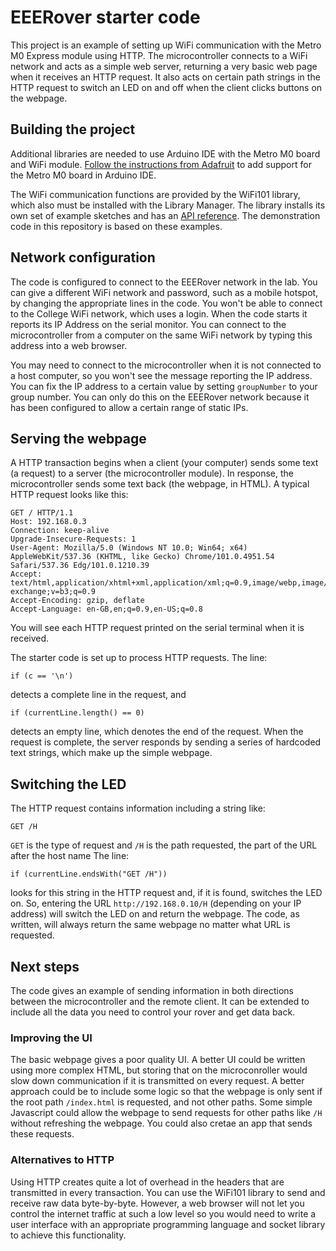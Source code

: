 # EEERover starter code

This project is an example of setting up WiFi communication with the Metro M0 Express module using HTTP.
The microcontroller connects to a WiFi network and acts as a simple web server, returning a very basic web page when it receives an HTTP request.
It also acts on certain path strings in the HTTP request to switch an LED on and off when the client clicks buttons on the webpage.

## Building the project

Additional libraries are needed to use Arduino IDE with the Metro M0 board and WiFi module. [Follow the instructions from Adafruit](https://learn.adafruit.com/adafruit-metro-m0-express/arduino-ide-setup) to add support for the Metro M0 board in Arduino IDE.
			
The WiFi communication functions are provided by the WiFi101 library, which also must be installed with the Library Manager. The library installs its own set of example sketches and has an [API reference](https://www.arduino.cc/en/Reference/WiFi101). The demonstration code in this repository is based on these examples.

## Network configuration

The code is configured to connect to the EEERover network in the lab. You can give a different WiFi network and password, such as a mobile hotspot, by changing the appropriate lines in the code. You won't be able to connect to the College WiFi network, which uses a login. When the code starts it reports its IP Address on the serial monitor. You can connect to the microcontroller from a computer on the same WiFi network by typing this address into a web browser.

You may need to connect to the microcontroller when it is not connected to a host computer, so you won't see the message reporting the IP address. You can fix the IP address to a certain value by setting `groupNumber` to your group number. You can only do this on the EEERover network because it has been configured to allow a certain range of static IPs.

## Serving the webpage

A HTTP transaction begins when a client (your computer) sends some text (a request) to a server (the microcontroller module).
In response, the microcontroller sends some text back (the webpage, in HTML). A typical HTTP request looks like this:
```
GET / HTTP/1.1
Host: 192.168.0.3
Connection: keep-alive
Upgrade-Insecure-Requests: 1
User-Agent: Mozilla/5.0 (Windows NT 10.0; Win64; x64) AppleWebKit/537.36 (KHTML, like Gecko) Chrome/101.0.4951.54 Safari/537.36 Edg/101.0.1210.39
Accept: text/html,application/xhtml+xml,application/xml;q=0.9,image/webp,image/apng,*/*;q=0.8,application/signed-exchange;v=b3;q=0.9
Accept-Encoding: gzip, deflate
Accept-Language: en-GB,en;q=0.9,en-US;q=0.8
```
You will see each HTTP request printed on the serial terminal when it is received.

The starter code is set up to process HTTP requests. The line:
```
if (c == '\n')
```
detects a complete line in the request, and
```
if (currentLine.length() == 0)
```
detects an empty line, which denotes the end of the request.
When the request is complete, the server responds by sending a series of hardcoded text strings, which make up the simple webpage.

## Switching the LED

The HTTP request contains information including a string like:
```
GET /H
```
`GET` is the type of request and `/H` is the path requested, the part of the URL after the host name
The line:
```
if (currentLine.endsWith("GET /H"))
```
looks for this string in the HTTP request and, if it is found, switches the LED on.
So, entering the URL `http://192.168.0.10/H` (depending on your IP address) will switch the LED on and return the webpage.
The code, as written, will always return the same webpage no matter what URL is requested.

## Next steps

The code gives an example of sending information in both directions between the microcontroller and the remote client.
It can be extended to include all the data you need to control your rover and get data back.

### Improving the UI

The basic webpage gives a poor quality UI. A better UI could be written using more complex HTML, but storing that on the microconroller would slow down communication if it is transmitted on every request.
A better approach could be to include some logic so that the webpage is only sent if the root path `/index.html` is requested, and not other paths.
Some simple Javascript could allow the webpage to send requests for other paths like `/H` without refreshing the webpage.
You could also cretae an app that sends these requests.

### Alternatives to HTTP

Using HTTP creates quite a lot of overhead in the headers that are transmitted in every transaction.
You can use the WiFi101 library to send and receive raw data byte-by-byte.
However, a web browser will not let you control the internet traffic at such a low level so you would need to write a user interface with an appropriate programming language and socket library to achieve this functionality.
